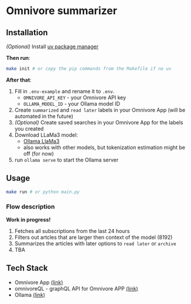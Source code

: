 # Omnivore summarizer

## Installation

*(Optional)* Install [uv package manager](https://github.com/astral-sh/uv)

**Then run**:

```bash
make init # or copy the pip commands from the Makefile if no uv
```

**After that**:

1. Fill in `.env-example` and rename it to `.env`.
   - `OMNIVORE_API_KEY` - your Omnivore API key
   - `OLLAMA_MODEL_ID` - your Ollama model ID
2. Create `summarized` and `read later` labels in your Omnivore App (will be automated in the future)
3. *(Optional)* Create saved searches in your Omnivore App for the labels you created
4. Download LLaMa3 model:
   - [Ollama LlaMa3](https://ollama.com/library/llama3)
   - also works with other models, but tokenization estimation might be off (for now)
5. run `ollama serve` to start the Ollama server

## Usage

```bash
make run # or python main.py
```

### Flow description

**Work in progress!**

1. Fetches all subscriptions from the last 24 hours
2. Filters out artcles that are larger then context of the model (8192)
3. Summarizes the articles with later options to `read later` or `archive`
4. TBA

## Tech Stack

- Omnivore App [(link)](https://omnivore.app/)
- omnivoreQL - graphQL API for Omnivore APP [(link)](https://github.com/yazdipour/OmnivoreQL)
- Ollama [(link)](https://ollama.com/)
